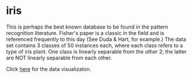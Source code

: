 # iris
This is perhaps the best known database to be found in the pattern recognition literature. Fisher's paper is a classic in the field and is referenced frequently to this day (See Duda &amp; Hart, for example.) The data set contains 3 classes of 50 instances each, where each class refers to a type of iris plant. One class is linearly separable from the other 2; the latter are NOT linearly separable from each other. 

Click [here](https://dafinaolluri.github.io/iris/) for the data visualizaton.
